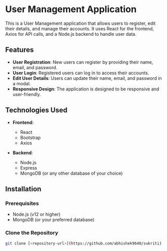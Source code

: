 # User Management Application

This is a User Management application that allows users to register, edit their details, and manage their accounts. It uses React for the frontend, Axios for API calls, and a Node.js backend to handle user data.

## Features

- **User Registration**: New users can register by providing their name, email, and password.
- **User Login**: Registered users can log in to access their accounts.
- **Edit User Details**: Users can update their name, email, and password in a modal.
- **Responsive Design**: The application is designed to be responsive and user-friendly.

## Technologies Used

- **Frontend**:
  - React
  - Bootstrap
  - Axios

- **Backend**:
  - Node.js
  - Express
  - MongoDB (or any other database of your choice)

## Installation

### Prerequisites

- Node.js (v12 or higher)
- MongoDB (or your preferred database)

### Clone the Repository

```bash
git clone [<repository-url>](https://github.com/abhishek9640/sukriti)

